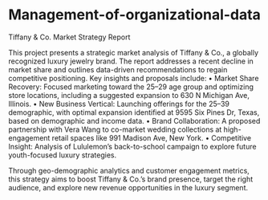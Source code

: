 # Management-of-organizational-data
Tiffany & Co. Market Strategy Report

This project presents a strategic market analysis of Tiffany & Co., a globally recognized luxury jewelry brand. The report addresses a recent decline in market share and outlines data-driven recommendations to regain competitive positioning. Key insights and proposals include:
	•	Market Share Recovery: Focused marketing toward the 25–29 age group and optimizing store locations, including a suggested expansion to 630 N Michigan Ave, Illinois.
	•	New Business Vertical: Launching offerings for the 25–39 demographic, with optimal expansion identified at 9595 Six Pines Dr, Texas, based on demographic and income data.
	•	Brand Collaboration: A proposed partnership with Vera Wang to co-market wedding collections at high-engagement retail spaces like 991 Madison Ave, New York.
	•	Competitive Insight: Analysis of Lululemon’s back-to-school campaign to explore future youth-focused luxury strategies.

Through geo-demographic analytics and customer engagement metrics, this strategy aims to boost Tiffany & Co.’s brand presence, target the right audience, and explore new revenue opportunities in the luxury segment.
